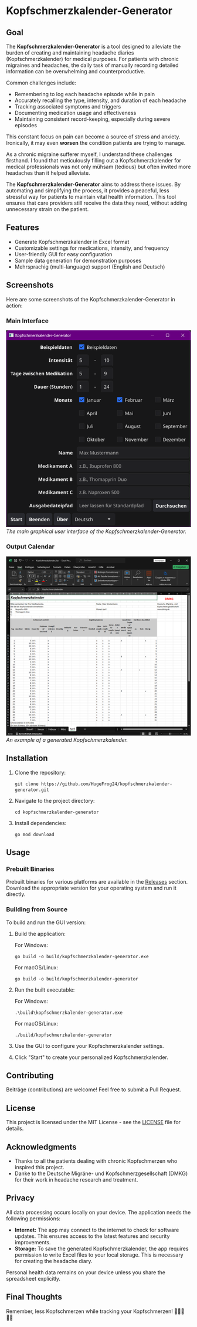 # Kopfschmerzkalender-Generator

## Goal

The **Kopfschmerzkalender-Generator** is a tool designed to alleviate the burden of creating and maintaining headache diaries (Kopfschmerzkalender) for medical purposes. For patients with chronic migraines and headaches, the daily task of manually recording detailed information can be overwhelming and counterproductive.

Common challenges include:

- Remembering to log each headache episode while in pain
- Accurately recalling the type, intensity, and duration of each headache
- Tracking associated symptoms and triggers
- Documenting medication usage and effectiveness
- Maintaining consistent record-keeping, especially during severe episodes

This constant focus on pain can become a source of stress and anxiety. Ironically, it may even **worsen** the condition patients are trying to manage.

As a chronic migraine sufferer myself, I understand these challenges firsthand. I found that meticulously filling out a Kopfschmerzkalender for medical professionals was not only mühsam (tedious) but often invited more headaches than it helped alleviate. 

The **Kopfschmerzkalender-Generator** aims to address these issues. By automating and simplifying the process, it provides a peaceful, less stressful way for patients to maintain vital health information. This tool ensures that care providers still receive the data they need, without adding unnecessary strain on the patient.

## Features

- Generate Kopfschmerzkalender in Excel format
- Customizable settings for medications, intensity, and frequency
- User-friendly GUI for easy configuration
- Sample data generation for demonstration purposes
- Mehrsprachig (multi-language) support (English and Deutsch)

## Screenshots

Here are some screenshots of the Kopfschmerzkalender-Generator in action:

### Main Interface
![Main GUI](assets/screenshots/main_window.png)  
*The main graphical user interface of the Kopfschmerzkalender-Generator.*

### Output Calendar
![Generated Calendar](assets/screenshots/excel_spreadsheet.png)  
*An example of a generated Kopfschmerzkalender.*

## Installation

1. Clone the repository:
   ```
   git clone https://github.com/HugeFrog24/kopfschmerzkalender-generator.git
   ```
2. Navigate to the project directory:
   ```
   cd kopfschmerzkalender-generator
   ```
3. Install dependencies:
   ```
   go mod download
   ```

## Usage

### Prebuilt Binaries

Prebuilt binaries for various platforms are available in the [Releases](https://github.com/HugeFrog24/kopfschmerzkalender-generator/releases) section. Download the appropriate version for your operating system and run it directly.

### Building from Source

To build and run the GUI version:

1. Build the application:

   For Windows:
   ```
   go build -o build/kopfschmerzkalender-generator.exe
   ```

   For macOS/Linux:
   ```
   go build -o build/kopfschmerzkalender-generator
   ```
2. Run the built executable:

   For Windows:
   ```
   .\build\kopfschmerzkalender-generator.exe
   ```

   For macOS/Linux:
    ```
   ./build/kopfschmerzkalender-generator
   ```

3. Use the GUI to configure your Kopfschmerzkalender settings.
4. Click "Start" to create your personalized Kopfschmerzkalender.

## Contributing

Beiträge (contributions) are welcome! Feel free to submit a Pull Request.

## License

This project is licensed under the MIT License - see the [LICENSE](LICENSE) file for details.

## Acknowledgments

- Thanks to all the patients dealing with chronic Kopfschmerzen who inspired this project.
- Danke to the Deutsche Migräne- und Kopfschmerzgesellschaft (DMKG) for their work in headache research and treatment.

## Privacy

All data processing occurs locally on your device. The application needs the following permissions:

- **Internet:** The app may connect to the internet to check for software updates. This ensures access to the latest features and security improvements.
- **Storage:** To save the generated Kopfschmerzkalender, the app requires permission to write Excel files to your local storage. This is necessary for creating the headache diary.

Personal health data remains on your device unless you share the spreadsheet explicitly.

## Final Thoughts

Remember, less Kopfschmerzen while tracking your Kopfschmerzen! 🧠💆‍♀️💆‍♂️
